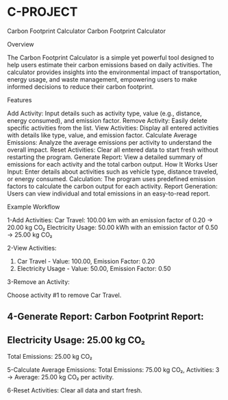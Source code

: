 # C-PROJECT
Carbon Footprint Calculator 
Carbon Footprint Calculator

Overview

The Carbon Footprint Calculator is a simple yet powerful tool designed to help users estimate their carbon emissions based on daily activities. The calculator provides insights into the environmental impact of transportation, energy usage, and waste management, empowering users to make informed decisions to reduce their carbon footprint.

Features

Add Activity: Input details such as activity type, value (e.g., distance, energy consumed), and emission factor.
Remove Activity: Easily delete specific activities from the list.
View Activities: Display all entered activities with details like type, value, and emission factor.
Calculate Average Emissions: Analyze the average emissions per activity to understand the overall impact.
Reset Activities: Clear all entered data to start fresh without restarting the program.
Generate Report: View a detailed summary of emissions for each activity and the total carbon output.
How It Works
User Input: Enter details about activities such as vehicle type, distance traveled, or energy consumed.
Calculation: The program uses predefined emission factors to calculate the carbon output for each activity.
Report Generation: Users can view individual and total emissions in an easy-to-read report.

Example Workflow

1-Add Activities:
Car Travel: 100.00 km with an emission factor of 0.20 → 20.00 kg CO₂
Electricity Usage: 50.00 kWh with an emission factor of 0.50 → 25.00 kg CO₂

2-View Activities:

1. Car Travel - Value: 100.00, Emission Factor: 0.20
2. Electricity Usage - Value: 50.00, Emission Factor: 0.50

3-Remove an Activity:

Choose activity #1 to remove Car Travel.

4-Generate Report:
Carbon Footprint Report:
----------------------------
Electricity Usage: 25.00 kg CO₂
----------------------------
Total Emissions: 25.00 kg CO₂

5-Calculate Average Emissions:
Total Emissions: 75.00 kg CO₂, Activities: 3 → Average: 25.00 kg CO₂ per activity.

6-Reset Activities:
Clear all data and start fresh.

